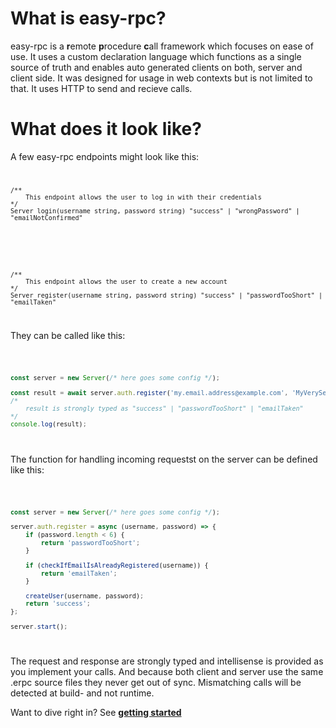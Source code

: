 <script>
    import Code from '$lib/Code.svelte';

</script>

# What is easy-rpc?

easy-rpc is a **r**emote **p**rocedure **c**all framework which focuses on ease of use. It uses a custom declaration language which functions as a single source of truth and enables auto generated clients on both, server and client side. It was designed for usage in web contexts but is not limited to that. It uses HTTP to send and recieve calls.

# What does it look like?

A few easy-rpc endpoints might look like this:
<Code filename="auth.erpc">

```erpc
/**
    This endpoint allows the user to log in with their credentials
*/
Server login(username string, password string) "success" | "wrongPassword" | "emailNotConfirmed"
```

<br>

```erpc
/**
    This endpoint allows the user to create a new account
*/
Server register(username string, password string) "success" | "passwordTooShort" | "emailTaken"
```

</Code>

They can be called like this:

<Code filename="browser.main.ts">

```ts
const server = new Server(/* here goes some config */);

const result = await server.auth.register('my.email.address@example.com', 'MyVerySecurePassword');
/*
    result is strongly typed as "success" | "passwordTooShort" | "emailTaken"
*/
console.log(result);
```

</Code>

The function for handling incoming requestst on the server can be defined like this:

<Code filename="server.main.ts">

```ts
const server = new Server(/* here goes some config */);

server.auth.register = async (username, password) => {
	if (password.length < 6) {
		return 'passwordTooShort';
	}

	if (checkIfEmailIsAlreadyRegistered(username)) {
		return 'emailTaken';
	}

	createUser(username, password);
	return 'success';
};

server.start();
```

</Code>

The request and response are strongly typed and intellisense is provided as you implement your calls. And because both client and server use the same .erpc source files they never get out of sync. Mismatching calls will be detected at build- and not runtime.
  
Want to dive right in?
See **[getting started](/easy-rpc-docs/2🛠️%20Getting%20started/1Setup)**